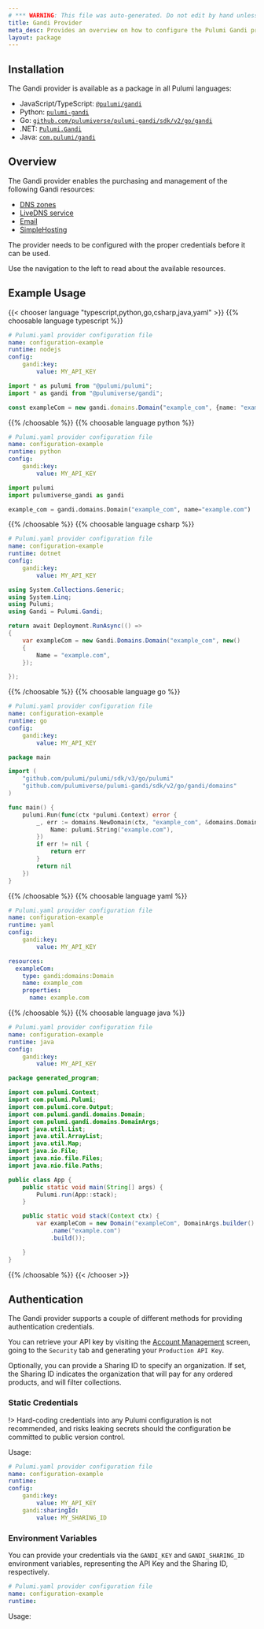 ```yaml
---
# *** WARNING: This file was auto-generated. Do not edit by hand unless you're certain you know what you are doing! ***
title: Gandi Provider
meta_desc: Provides an overview on how to configure the Pulumi Gandi provider.
layout: package
---
```


## Installation

The Gandi provider is available as a package in all Pulumi languages:

* JavaScript/TypeScript: [`@pulumi/gandi`](https://www.npmjs.com/package/@pulumi/gandi)
* Python: [`pulumi-gandi`](https://pypi.org/project/pulumi-gandi/)
* Go: [`github.com/pulumiverse/pulumi-gandi/sdk/v2/go/gandi`](https://github.com/pulumi/pulumi-gandi)
* .NET: [`Pulumi.Gandi`](https://www.nuget.org/packages/Pulumi.Gandi)
* Java: [`com.pulumi/gandi`](https://central.sonatype.com/artifact/com.pulumi/gandi)

## Overview

The Gandi provider enables the purchasing and management of the
following Gandi resources:

- [DNS zones](https://api.gandi.net/docs/domains/)
- [LiveDNS service](https://api.gandi.net/docs/livedns/)
- [Email](https://api.gandi.net/docs/email/)
- [SimpleHosting](https://api.gandi.net/docs/simplehosting/)

The provider needs to be configured with the proper credentials before it can be used.

Use the navigation to the left to read about the available resources.
## Example Usage

{{< chooser language "typescript,python,go,csharp,java,yaml" >}}
{{% choosable language typescript %}}
```yaml
# Pulumi.yaml provider configuration file
name: configuration-example
runtime: nodejs
config:
    gandi:key:
        value: MY_API_KEY

```
```typescript
import * as pulumi from "@pulumi/pulumi";
import * as gandi from "@pulumiverse/gandi";

const exampleCom = new gandi.domains.Domain("example_com", {name: "example.com"});
```
{{% /choosable %}}
{{% choosable language python %}}
```yaml
# Pulumi.yaml provider configuration file
name: configuration-example
runtime: python
config:
    gandi:key:
        value: MY_API_KEY

```
```python
import pulumi
import pulumiverse_gandi as gandi

example_com = gandi.domains.Domain("example_com", name="example.com")
```
{{% /choosable %}}
{{% choosable language csharp %}}
```yaml
# Pulumi.yaml provider configuration file
name: configuration-example
runtime: dotnet
config:
    gandi:key:
        value: MY_API_KEY

```
```csharp
using System.Collections.Generic;
using System.Linq;
using Pulumi;
using Gandi = Pulumi.Gandi;

return await Deployment.RunAsync(() =>
{
    var exampleCom = new Gandi.Domains.Domain("example_com", new()
    {
        Name = "example.com",
    });

});

```
{{% /choosable %}}
{{% choosable language go %}}
```yaml
# Pulumi.yaml provider configuration file
name: configuration-example
runtime: go
config:
    gandi:key:
        value: MY_API_KEY

```
```go
package main

import (
	"github.com/pulumi/pulumi/sdk/v3/go/pulumi"
	"github.com/pulumiverse/pulumi-gandi/sdk/v2/go/gandi/domains"
)

func main() {
	pulumi.Run(func(ctx *pulumi.Context) error {
		_, err := domains.NewDomain(ctx, "example_com", &domains.DomainArgs{
			Name: pulumi.String("example.com"),
		})
		if err != nil {
			return err
		}
		return nil
	})
}
```
{{% /choosable %}}
{{% choosable language yaml %}}
```yaml
# Pulumi.yaml provider configuration file
name: configuration-example
runtime: yaml
config:
    gandi:key:
        value: MY_API_KEY

```
```yaml
resources:
  exampleCom:
    type: gandi:domains:Domain
    name: example_com
    properties:
      name: example.com
```
{{% /choosable %}}
{{% choosable language java %}}
```yaml
# Pulumi.yaml provider configuration file
name: configuration-example
runtime: java
config:
    gandi:key:
        value: MY_API_KEY

```
```java
package generated_program;

import com.pulumi.Context;
import com.pulumi.Pulumi;
import com.pulumi.core.Output;
import com.pulumi.gandi.domains.Domain;
import com.pulumi.gandi.domains.DomainArgs;
import java.util.List;
import java.util.ArrayList;
import java.util.Map;
import java.io.File;
import java.nio.file.Files;
import java.nio.file.Paths;

public class App {
    public static void main(String[] args) {
        Pulumi.run(App::stack);
    }

    public static void stack(Context ctx) {
        var exampleCom = new Domain("exampleCom", DomainArgs.builder()
            .name("example.com")
            .build());

    }
}
```
{{% /choosable %}}
{{< /chooser >}}
## Authentication

The Gandi provider supports a couple of different methods for providing authentication credentials.

You can retrieve your API key by visiting the [Account Management](https://account.gandi.net/en/) screen, going to the `Security` tab and generating your `Production API Key`.

Optionally, you can provide a Sharing ID to specify an organization. If set, the Sharing ID indicates the organization that will pay for any ordered products, and will filter collections.
### Static Credentials

!> Hard-coding credentials into any Pulumi configuration is not recommended, and risks leaking secrets should the configuration be committed to public version control.

Usage:

```yaml
# Pulumi.yaml provider configuration file
name: configuration-example
runtime:
config:
    gandi:key:
        value: MY_API_KEY
    gandi:sharingId:
        value: MY_SHARING_ID

```
### Environment Variables

You can provide your credentials via the `GANDI_KEY` and `GANDI_SHARING_ID` environment variables, representing the API Key and the Sharing ID, respectively.

```yaml
# Pulumi.yaml provider configuration file
name: configuration-example
runtime:

```

Usage: